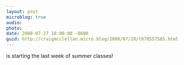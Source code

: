 ```yaml
---
layout: post
microblog: true
audio: 
photo: 
date: 2008-07-27 18:00:00 -0600
guid: http://craigmcclellan.micro.blog/2008/07/28/t870557585.html
---
```

is starting the last week of summer classes!
